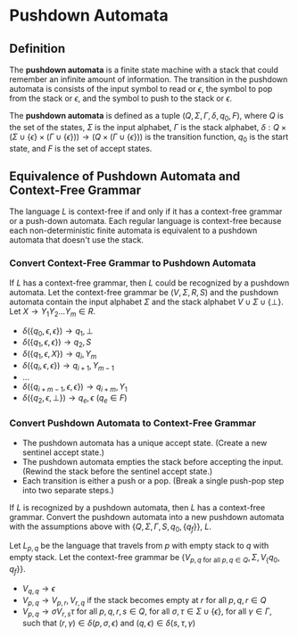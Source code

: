 # Pushdown Automata

## Definition

The **pushdown automata** is a finite state machine with a stack that could remember an infinite amount of information. The transition in the pushdown automata is consists of the input symbol to read or $\epsilon$, the symbol to pop from the stack or $\epsilon$, and the symbol to push to the stack or $\epsilon$.

The **pushdown automata** is defined as a tuple $(Q, \Sigma, \Gamma, \delta, q_0, F)$, where $Q$ is the set of the states, $\Sigma$ is the input alphabet, $\Gamma$ is the stack alphabet, $\delta: Q \times (\Sigma \cup \{ \epsilon \} \times (\Gamma \cup \{ \epsilon \})) \rightarrow (Q \times (\Gamma \cup \{ \epsilon \}))$ is the transition function, $q_0$ is the start state, and $F$ is the set of accept states.

## Equivalence of Pushdown Automata and Context-Free Grammar

The language $L$ is context-free if and only if it has a context-free grammar or a push-down automata. Each regular language is context-free because each non-deterministic finite automata is equivalent to a pushdown automata that doesn't use the stack.

### Convert Context-Free Grammar to Pushdown Automata

If $L$ has a context-free grammar, then $L$ could be recognized by a pushdown automata. Let the context-free grammar be $(V, \Sigma, R, S)$ and the pushdown automata contain the input alphabet $\Sigma$ and the stack alphabet $V \cup \Sigma \cup \{ \bot \}$. Let $X \rightarrow Y_1 Y_2 \dots Y_m \in R$.

- $\delta(\{ q_0, \epsilon, \epsilon \}) \rightarrow q_1, \bot$
- $\delta(\{ q_1, \epsilon, \epsilon \}) \rightarrow q_2, S$
- $\delta(\{ q_1, \epsilon, X \}) \rightarrow q_i, Y_m$
- $\delta(\{ q_i, \epsilon, \epsilon \}) \rightarrow q_{i + 1}, Y_{m - 1}$
- $\dots$
- $\delta(\{ q_{i + m - 1}, \epsilon, \epsilon \}) \rightarrow q_{i + m}, Y_{1}$
- $\delta(\{ q_2, \epsilon, \bot \})\rightarrow q_e, \epsilon$ ($q_e \in F$)

### Convert Pushdown Automata to Context-Free Grammar

- The pushdown automata has a unique accept state. (Create a new sentinel accept state.)
- The pushdown automata empties the stack before accepting the input. (Rewind the stack before the sentinel accept state.)
- Each transition is either a push or a pop. (Break a single push-pop step into two separate steps.)

If $L$ is recognized by a pushdown automata, then $L$ has a context-free grammar. Convert the pushdown automata into a new pushdown automata with the assumptions above with $\{ Q, \Sigma, \Gamma, S, q_0, \{ q_f \}\}$, $L$.

Let $L_{p, q}$ be the language that travels from $p$ with empty stack to $q$ with empty stack. Let the context-free grammar be $\{ V_{p, q \text{ for all } p, q \in Q}, \Sigma, V_\{q_0, q_f\} \}$.

- $V_{q, q} \rightarrow \epsilon$
- $V_{p, q} \rightarrow V_{p, r}, V_{r, q}$ if the stack becomes empty at $r$ for all $p, q, r \in Q$
- $V_{p, q} \rightarrow \sigma V_{r, s} \tau$ for all $p, q, r, s \in Q$, for all $\sigma, \tau \in \Sigma \cup \{ \epsilon \}$, for all $\gamma \in \Gamma$, such that $(r, \gamma) \in \delta(p, \sigma, \epsilon)$ and $(q, \epsilon) \in \delta(s, \tau, \gamma)$
